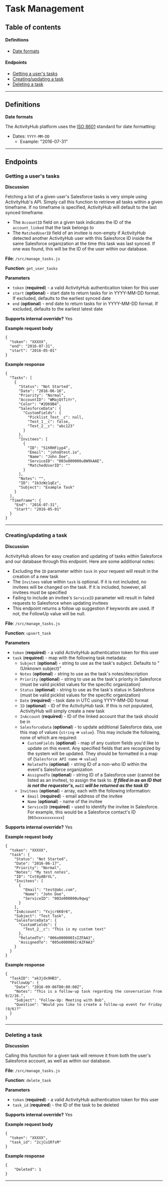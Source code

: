 # Task Management

## Table of contents
#### Definitions
- [Date formats](../documentation/Task%20Management.md#date-formats)

#### Endpoints
- [Getting a user's tasks](../documentation/Task%20Management.md#getting-a-users-tasks)
- [Creating/updating a task](../documentation/Task%20Management.md#creatingupdating-a-task)
- [Deleting a task](../documentation/Task%20Management.md#deleting-a-task)

***
## Definitions
**Date formats**

The ActivityHub platform uses the [ISO 8601](https://en.wikipedia.org/wiki/ISO_8601) standard for date formatting:
- Dates: `YYYY-MM-DD`
	- Example: "2016-07-31"

***
## Endpoints
### Getting a user's tasks
**Discussion**

Fetching a list of a given user's Salesforce tasks is very simple using ActivityHub's API. Simply call this function to retrieve all tasks within a given timeframe. If no timeframe is specified, ActivityHub will default to the last synced timeframe.
- The `AccountID` field on a given task indicates the ID of the `account_linked` that the task belongs to
- The `MatchedUserID` field of an invitee is non-empty if ActivityHub detected another ActivityHub user with this Salesforce ID inside the same Salesforce organization at the time this task was last synced. If one was found, this will be the ID of the user within our database.

**File**: `/src/manage_tasks.js`

**Function**: `get_user_tasks`

**Parameters**
- `token` (**required**) - a valid ActivityHub authentication token for this user
- `start` (**optional**) - start date to return tasks for in YYYY-MM-DD format. If excluded, defaults to the earliest synced date
- `end` (**optional**) - end date to return tasks for in YYYY-MM-DD format. If excluded, defaults to the earliest latest date

**Supports internal override?** 
Yes

**Example request body**
```
{
  "token": "XXXXX",
  "end": "2016-07-31",
  "start": "2016-05-01"
}
```

**Example response**
```
{
  "Tasks": [
    {
      "Status": "Not Started",
      "Date": "2016-06-16",
      "Priority": "Normal",
      "AccountID": "WMajQtTiYr",
      "Color": "#2D69B4",
      "SalesforceData": {
        "CustomFields": {
          "Picklist_Test__c": null,
          "Test_1__c": false,
          "Test_2__c": "abc123"
        }
      },
      "Invitees": [
        {
          "ID": "51hRHFiyp4",
          "Email": "john@test.io",
          "Name": "John Doe",
          "ServiceID": "003o000000u8W9kAAE",
          "MatchedUserID": ""
        }
      ],
      "Notes": "",
      "ID": "1b3zWz1qEz",
      "Subject": "Example Task"
    }
  ],
  "Timeframe": {
    "End": "2016-07-31",
    "Start": "2016-05-01"
  }
}
```
***
### Creating/updating a task
**Discussion**

ActivityHub allows for easy creation and updating of tasks within Salesforce and our database through this endpoint. Here are some additional notes:
- Excluding the `ID` parameter within `task` in your request will result in the creation of a new task
- The `Invitees` value within `task` is optional. If it is not included, no invitees will be changed on the task. If it is included, however, all invitees must be specified
- Failing to include an invitee's `ServiceID` parameter will result in failed requests to Salesforce when updating invitees 
- This endpoint returns a follow up suggestion if keywords are used. If not, the FollowUp value will be null. 

**File**: `/src/manage_tasks.js`

**Function**: `upsert_task`

**Parameters**
- `token` (**required**) - a valid ActivityHub authentication token for this user
- `task` (**required**) - map with the following task metadata:
	- `Subject` (**optional**) - string to use as the task's subject. Defaults to "(Unknown subject)"
	- `Notes` (**optional**) - string to use as the task's notes/description
	- `Priority` (**optional**) - string to use as the task's priority in Salesforce (must be valid picklist values for the specific organization)
	- `Status` (**optional**) - string to use as the task's status in Salesforce (must be valid picklist values for the specific organization)
	- `Date` (**required**) - task date in UTC using YYYY-MM-DD format
	- `ID` (**optional**) - ID of the ActivityHub task. If this is not populated, ActivityHub will simply create a new task
	- `InAccount` (**required**) - ID of the linked account that the task should be in
	- `SalesforceData` (**optional**) - to update additional Salesforce data, use this map of values {`string` => `value`}. This may include the following, none of which are required:
		- `CustomFields` (**optional**) - map of any custom fields you'd like to update on this event. Any specified fields that are recognized by the system will be updated. They should be formatted in a map of {`Salesforce API name` => `value`}
		- `RelatedTo` (**optional**) - string ID of a non-who ID within the event's Salesforce organization
		- `AssignedTo` (**optional**) - string ID of a Salesforce user (cannot be listed as an invitee), to assign the task to. ***If filled in as an ID that is not the requester's, `null` will be returned as the task ID***
	- `Invitees` (**optional**) - array, each with the following information:
		- `Email` (**required**) - email address of the invitee
		- `Name` (**optional**) - name of the invitee
		- `ServiceID` (**required**) - used to identify the invitee in Salesforce. For example, this would be a Salesforce contact's ID (`003xxxxxxxxxxxx`)

**Supports internal override?** 
Yes

**Example request body**
```
{
  "token": "XXXXX",
  "task": {
    "Status": "Not Started",
    "Date": "2016-06-17",
    "Priority": "Normal",
    "Notes": "My test notes",
    "ID": "Cvt8yABrVL",
    "Invitees": [
      {
        "Email": "test@abc.com",
        "Name": "John Doe",
        "ServiceID": "003o000000u9qwg"
      }
    ],
    "InAccount": "Yxjcr6K0r6",
    "Subject": "Test Task",
    "SalesforceData": {
      "CustomFields": {
        "Test_2__c": "This is my custom text"
      },
      "RelatedTo": "006o000000IsIZFAA3",
      "AssignedTo": "005o000000IrAZFAA3"
    }
  }
}
```

**Example response**
```
{
  "TaskID": "ak3jdx9HB3",
  "FollowUp": {
    "Date": "2016-09-06T00:00:00Z",
    "Notes": "This is a follow-up task regarding the conversation from 9/2/16.",
    "Subject": "Follow-Up: Meeting with Bob",
    "Question": "Would you like to create a follow-up event for Friday (9/6)?"
  }
}
```
***
### Deleting a task
**Discussion**

Calling this function for a given task will remove it from both the user's Salesforce account, as well as within our database.

**File**: `/src/manage_tasks.js`

**Function**: `delete_task`

**Parameters**
- `token` (**required**) - a valid ActivityHub authentication token for this user
- `task_id` (**required**) - the ID of the task to be deleted

**Supports internal override?** 
Yes

**Example request body**
```
{
  "token": "XXXXX",
  "task_id": "2cjCu1RfsM"
}
```

**Example response**
```
{
    "Deleted": 1
}
```
***